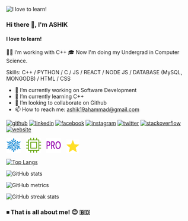 ![I love to learn!](https://scontent.fdac8-1.fna.fbcdn.net/v/t39.30808-6/267999446_1851645168361289_2678758213340010808_n.jpg?_nc_cat=110&ccb=1-7&_nc_sid=19026a&_nc_eui2=AeF77rq5O0XvD7_5s1quXRXZyCpav7fgrTbIKlq_t-CtNpUq4Xk_nxHV7bzxc4fuMix1HDaBm1aYFdqrZl2lwA5r&_nc_ohc=3ora1Q5iey8AX_zt-k3&_nc_ht=scontent.fdac8-1.fna&oh=00_AfBiq6CUhH0jcge2u9d7Rmc2uEwSDH3NR7GFJEgh1iETOQ&oe=6483E279)

### Hi there 👋, I'm ASHIK
#### I love to learn!

👨‍💻 I’m working with C++
🎓 Now I'm doing my Undergrad in Computer Science.

Skills: C++ / PYTHON / C / JS / REACT / NODE JS / DATABASE (MySQL, MONGODB) / HTML / CSS

- 🔭 I’m currently working on Software Development 
- 🌱 I’m currently learning C++ 
- 👯 I’m looking to collaborate on Github 
- 📫 How to reach me: ashik19ahammad@gmail.com 


[<img src='https://cdn.jsdelivr.net/npm/simple-icons@3.0.1/icons/github.svg' alt='github' height='40'>](https://github.com/Ashik-Ahammad)  [<img src='https://cdn.jsdelivr.net/npm/simple-icons@3.0.1/icons/linkedin.svg' alt='linkedin' height='40'>](https://www.linkedin.com/in/ashik-ahammad-6a13a5216/)  [<img src='https://cdn.jsdelivr.net/npm/simple-icons@3.0.1/icons/facebook.svg' alt='facebook' height='40'>](https://www.facebook.com/ashik.ahammad.19)  [<img src='https://cdn.jsdelivr.net/npm/simple-icons@3.0.1/icons/instagram.svg' alt='instagram' height='40'>](https://www.instagram.com/boogeyman__19/)  [<img src='https://cdn.jsdelivr.net/npm/simple-icons@3.0.1/icons/twitter.svg' alt='twitter' height='40'>](https://twitter.com/AshikAhammad7)  [<img src='https://cdn.jsdelivr.net/npm/simple-icons@3.0.1/icons/stackoverflow.svg' alt='stackoverflow' height='40'>](https://stackoverflow.com/users/the-ultraviolet-ray)  [<img src='https://cdn.jsdelivr.net/npm/simple-icons@3.0.1/icons/icloud.svg' alt='website' height='40'>](https://ashik-ahammad-portfolio.netlify.app/)  

<a href='https://archiveprogram.github.com/'><img src='https://raw.githubusercontent.com/acervenky/animated-github-badges/master/assets/acbadge.gif' width='40' height='40'></a> <a href='https://docs.github.com/en/developers'><img src='https://raw.githubusercontent.com/acervenky/animated-github-badges/master/assets/devbadge.gif' width='40' height='40'></a> <a href='https://github.com/pricing'><img src='https://raw.githubusercontent.com/acervenky/animated-github-badges/master/assets/pro.gif' width='40' height='40'></a> <a href='https://stars.github.com/'><img src='https://raw.githubusercontent.com/acervenky/animated-github-badges/master/assets/starbadge.gif' width='35' height='35'></a> 

[![Top Langs](https://github-readme-stats.vercel.app/api/top-langs/?username=Ashik-Ahammad)](https://github.com/anuraghazra/github-readme-stats)

![GitHub stats](https://github-readme-stats.vercel.app/api?username=Ashik-Ahammad&show_icons=true&count_private=true)  

![GitHub metrics](https://metrics.lecoq.io/Ashik-Ahammad)  

![GitHub streak stats](https://streak-stats.demolab.com/?user=Ashik-Ahammad)  

 

### ⏹ That is all about me! 😊 🇧🇩 
